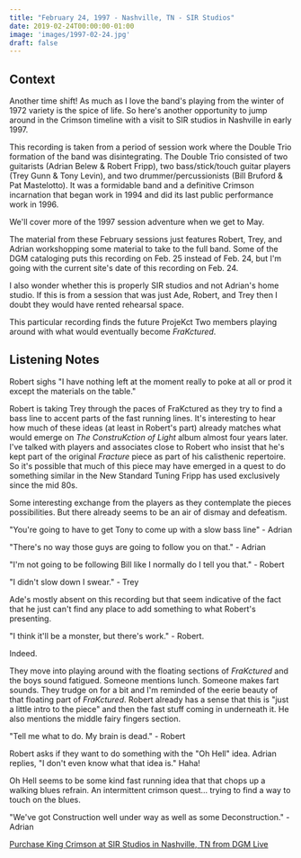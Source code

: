 ```yaml
---
title: "February 24, 1997 - Nashville, TN - SIR Studios"
date: 2019-02-24T00:00:00-01:00
image: 'images/1997-02-24.jpg'
draft: false
---
```


## Context

Another time shift! As much as I love the band's playing from the winter of 1972 variety is the spice of life. So here's another opportunity to jump around in the Crimson timeline with a visit to SIR studios in Nashville in early 1997.

This recording is taken from a period of session work where the Double Trio formation of the band was disintegrating. The Double Trio consisted of two guitarists (Adrian Belew & Robert Fripp), two bass/stick/touch guitar players (Trey Gunn & Tony Levin), and two drummer/percussionists (Bill Bruford & Pat Mastelotto). It was a formidable band and a definitive Crimson incarnation that began work in 1994 and did its last public performance work in 1996. 

We'll cover more of the 1997 session adventure when we get to May. 

The material from these February sessions just features Robert, Trey, and Adrian workshopping some material to take to the full band. Some of the DGM cataloging puts this recording on Feb. 25 instead of Feb. 24, but I'm going with the current site's date of this recording on Feb. 24. 

I also wonder whether this is properly SIR studios and not Adrian's home studio. If this is from a session that was just Ade, Robert, and Trey then I doubt they would have rented rehearsal space.

This particular recording finds the future ProjeKct Two members playing around with what would eventually become _FraKctured_. 

## Listening Notes 

Robert sighs "I have nothing left at the moment really to poke at all or prod it except the materials on the table."

Robert is taking Trey through the paces of FraKctured as they try to find a bass line to accent parts of the fast running lines. It's interesting to hear how much of these ideas (at least in Robert's part) already matches what would emerge on _The ConstruKction of Light_ album almost four years later. I've talked with players and associates close to Robert who insist that he's kept part of the original _Fracture_ piece as part of his calisthenic repertoire. So it's possible that much of this piece may have emerged in a quest to do something similar in the New Standard Tuning Fripp has used exclusively since the mid 80s.

Some interesting exchange from the players as they contemplate the pieces possibilities. But there already seems to be an air of dismay and defeatism.

"You're going to have to get Tony to come up with a slow bass line" - Adrian

"There's no way those guys are going to follow you on that." - Adrian

"I'm not going to be following Bill like I normally do I tell you that." - Robert 

"I didn't slow down I swear." - Trey

Ade's mostly absent on this recording but that seem indicative of the fact that he just can't find any place to add something to what Robert's presenting.

"I think it'll be a monster, but there's work." - Robert. 

Indeed.

They move into playing around with the floating sections of _FraKctured_ and the boys sound fatigued. Someone mentions lunch. Someone makes fart sounds. They trudge on for a bit and I'm reminded of the eerie beauty of that floating part of _FraKctured_. Robert already has a sense that this is "just a little intro to the piece" and then the fast stuff coming in underneath it. He also mentions the middle fairy fingers section. 

"Tell me what to do. My brain is dead." - Robert

Robert asks if they want to do something with the "Oh Hell" idea. Adrian replies, "I don't even know what that idea is." Haha!

Oh Hell seems to be some kind fast running idea that that chops up a walking blues refrain. An intermittent crimson quest... trying to find a way to touch on the blues.

"We've got Construction well under way as well as some Deconstruction." - Adrian


[Purchase King Crimson at SIR Studios in Nashville, TN from DGM Live](https://dgmlive.com/tour-dates/1716)


